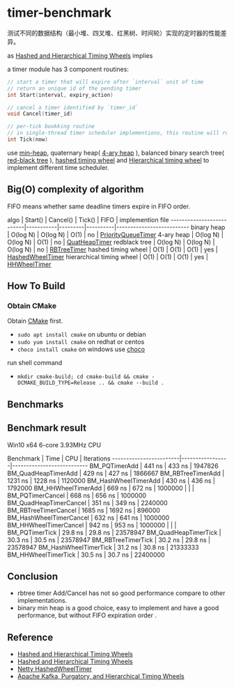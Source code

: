 # timer-benchmark

测试不同的数据结构（最小堆、四叉堆、红黑树、时间轮）实现的定时器的性能差异。

as [Hashed and Hierarchical Timing Wheels](http://www.cs.columbia.edu/~nahum/w6998/papers/sosp87-timing-wheels.pdf) implies

a timer module has 3 component routines:

``` C++
// start a timer that will expire after `interval` unit of time
// return an unique id of the pending timer
int Start(interval, expiry_action)

// cancel a timer identified by `timer_id`
void Cancel(timer_id)

// per-tick bookking routine
// in single-thread timer scheduler implementions, this routine will run timeout actions
int Tick(now)
```

use [min-heap](https://en.wikipedia.org/wiki/Heap_(data_structure)), quaternary heap( [4-ary heap](https://en.wikipedia.org/wiki/D-ary_heap) ),
balanced binary search tree( [red-black tree](https://en.wikipedia.org/wiki/Red-black_tree) ), [hashed timing wheel](https://netty.io/4.0/api/io/netty/util/HashedWheelTimer.html)
and [Hierarchical timing wheel](https://lwn.net/Articles/646950/) to implement different time scheduler.


## Big(O) complexity of algorithm

FIFO means whether same deadline timers expire in FIFO order.

algo                     | Start()    | Cancel() | Tick()   |  FIFO  | implemention file
--------------------------|-----------|---------|----------|--------------------------
binary heap               | O(log N) | O(log N) | O(1)     |   no   | [PriorityQueueTimer](src/PriorityQueueTimer.h)
4-ary heap                | O(log N) | O(log N) | O(1)     |   no   | [QuatHeapTimer](src/QuatHeapTimer.h)
redblack tree             | O(log N) | O(log N) | O(log N) |   no   | [RBTreeTimer](src/RBTreeTimer.h)
hashed timing wheel       | O(1)     | O(1)     | O(1)     |   yes  | [HashedWheelTimer](src/HashedWheelTimer.h)
hierarchical timing wheel | O(1)     | O(1)     | O(1)     |   yes  | [HHWheelTimer](src/HHWheelTimer.h)


## How To Build

### Obtain CMake

Obtain [CMake](https://cmake.org) first.

* `sudo apt install cmake` on ubuntu or debian
* `sudo yum install cmake` on redhat or centos
* `choco install cmake` on windows use [choco](https://chocolatey.org/)

run shell command

* `mkdir cmake-build; cd cmake-build && cmake -DCMAKE_BUILD_TYPE=Release .. && cmake --build .`



## Benchmarks

## Benchmark result

Win10 x64 6-core 3.93MHz CPU


Benchmark               |        Time     |       CPU  | Iterations
------------------------|-----------------|---------------------------
BM_PQTimerAdd           |      441 ns     |    433 ns  |   1947826
BM_QuadHeapTimerAdd     |      429 ns     |    427 ns  |   1866667
BM_RBTreeTimerAdd       |     1231 ns     |   1228 ns  |   1120000
BM_HashWheelTimerAdd    |      430 ns     |    436 ns  |   1792000
BM_HHWheelTimerAdd      |      669 ns     |    672 ns  |   1000000
                        |                 |            |
BM_PQTimerCancel        |      668 ns     |    656 ns  |   1000000
BM_QuadHeapTimerCancel  |      351 ns     |    349 ns  |   2240000
BM_RBTreeTimerCancel    |     1685 ns     |   1692 ns  |    896000
BM_HashWheelTimerCancel |      632 ns     |    641 ns  |   1000000
BM_HHWheelTimerCancel   |      942 ns     |    953 ns  |   1000000
                        |                 |            |
BM_PQTimerTick          |     29.8 ns     |   29.8 ns  |  23578947
BM_QuadHeapTimerTick    |     30.3 ns     |   30.5 ns  |  23578947
BM_RBTreeTimerTick      |     30.2 ns     |   29.8 ns  |  23578947
BM_HashWheelTimerTick   |     31.2 ns     |   30.8 ns  |  21333333
BM_HHWheelTimerTick     |     30.5 ns     |   30.7 ns  |  22400000

## Conclusion

* rbtree timer Add/Cancel has not so good performance compare to other implementations.
* binary min heap is a good choice, easy to implement and have a good performance, but without FIFO expiration order .


## Reference

* [Hashed and Hierarchical Timing Wheels](https://paulcavallaro.com/blog/hashed-and-hierarchical-timing-wheels/)
* [Hashed and Hierarchical Timing Wheels](http://www.cs.columbia.edu/~nahum/w6998/papers/sosp87-timing-wheels.pdf)
* [Netty HashedWheelTimer](https://github.com/netty/netty/blob/4.1/common/src/main/java/io/netty/util/HashedWheelTimer.java)
* [Apache Kafka, Purgatory, and Hierarchical Timing Wheels](https://www.confluent.io/blog/apache-kafka-purgatory-hierarchical-timing-wheels/s)


